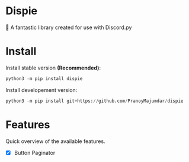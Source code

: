 # Dispie
🚀 A fantastic library created for use with Discord.py

# Install 
Install stable version **(Recommended)**:
```py
python3 -m pip install dispie
```

Install developement version:
```py
python3 -m pip install git+https://github.com/PranoyMajumdar/dispie
```

# Features
Quick overview of the available features.

- [x] Button Paginator
<!-- - [ ] Music (In developementment)
- [ ] Hot Reloader (In developement) -->
